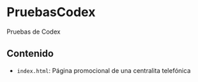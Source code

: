 # PruebasCodex
Pruebas de Codex

## Contenido

- `index.html`: Página promocional de una centralita telefónica
